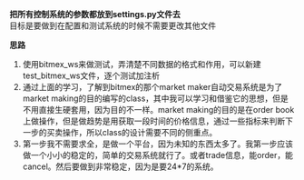 **把所有控制系统的参数都放到settings.py文件去**   
目标是要做到在配置和测试系统的时候不需要更改其他文件

**思路**  
1. 使用bitmex_ws来做测试，弄清楚不同数据的格式和作用，可以新建test_bitmex_ws文件，逐个测试加注析
2. 通过上面的学习，了解到bitmex的那个market maker自动交易系统是为了market making的目的编写的class，其中我可以学习和借鉴它的思想，但是不用直接生硬套用，因为目的不一样。market making的目的是在order book上做操作，但是做趋势是用获取一段时间的价格信息，通过一些指标来判断下一步的买卖操作，所以class的设计需要不同的侧重点。
3. 第一步我不需要求全，是做一个平台，因为未知的东西太多了。我第一步应该做一个小小的稳定的，简单的交易系统就行了。或者trade信息，能order，能cancel。然后要做到非常稳定，因为是要24*7的系统。
